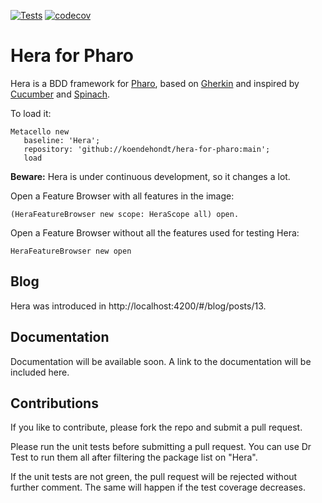 [![Tests](https://github.com/koendehondt/hera-for-pharo/actions/workflows/main.yml/badge.svg)](https://github.com/koendehondt/hera-for-pharo/actions/workflows/main.yml) [![codecov](https://codecov.io/gh/koendehondt/hera-for-pharo/graph/badge.svg?token=TJ1JGZUBTM)](https://codecov.io/gh/koendehondt/hera-for-pharo)

# Hera for Pharo

Hera is a BDD framework for [Pharo](https://www.pharo.org), based on [Gherkin](https://cucumber.io/docs/gherkin/) and inspired by [Cucumber](https://cucumber.io) and [Spinach](https://github.com/codegram/spinach).

To load it:

```smalltalk
Metacello new
   baseline: 'Hera';
   repository: 'github://koendehondt/hera-for-pharo:main';
   load
```

**Beware:** Hera is under continuous development, so it changes a lot.

Open a Feature Browser with all features in the image:
```smalltalk
(HeraFeatureBrowser new scope: HeraScope all) open.
```

Open a Feature Browser without all the features used for testing Hera:
```smalltalk
HeraFeatureBrowser new open
```
## Blog

Hera was introduced in http://localhost:4200/#/blog/posts/13.

## Documentation

Documentation will be available soon. A link to the documentation will be included here.

## Contributions

If you like to contribute, please fork the repo and submit a pull request.

Please run the unit tests before submitting a pull request. You can use Dr Test to run them all after filtering the package list on "Hera".

If the unit tests are not green, the pull request will be rejected without further comment. The same will happen if the test coverage decreases.
